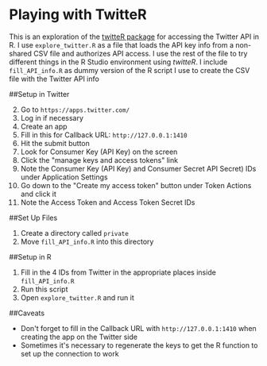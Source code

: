 # Playing with TwitteR

This is an exploration of the [twitteR package](https://cran.r-project.org/web/packages/twitteR/twitteR.pdf) for accessing the Twitter API in R. I use `explore_twitter.R` as a file that loads the API key info from a non-shared CSV file and authorizes API access. I use the rest of the file to try different things in the R Studio environment using *twitteR*. I include `fill_API_info.R` as dummy version of the R script I use to create the CSV file with the Twitter API info 

##Setup in Twitter

2. Go to `https://apps.twitter.com/`
3. Log in if necessary
4. Create an app
5. Fill in this for Callback URL:  `http://127.0.0.1:1410`
6. Hit the submit button
7. Look for Consumer Key (API Key) on the screen
8. Click the "manage keys and access tokens" link
9. Note the Consumer Key (API Key) and Consumer Secret API Secret) IDs under Application Settings	
10. Go down to the "Create my access token" button under Token Actions and click it
11. Note the Access Token and Access Token Secret IDs

##Set Up Files

1. Create a directory called `private`
2. Move `fill_API_info.R` into this directory

##Setup in R

1. Fill in the 4 IDs from Twitter in the appropriate places inside `fill_API_info.R`
2. Run this script
3. Open `explore_twitter.R` and run it

##Caveats

* Don't forget to fill in the Callback URL with `http://127.0.0.1:1410` when creating the app on the Twitter side
* Sometimes it's necessary to regenerate the keys to get the R function to set up the connection to work

